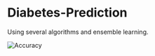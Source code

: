 # Diabetes-Prediction
Using several algorithms and ensemble learning.



![Accuracy](https://user-images.githubusercontent.com/40026126/62755087-347a5480-ba90-11e9-8068-0517a31f7e65.png)
